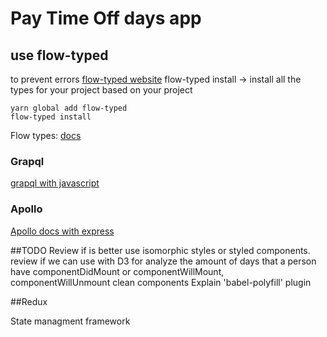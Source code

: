 # Pay Time Off days app

## use flow-typed

to prevent errors [flow-typed website](https://github.com/flowtype/flow-typed)
flow-typed install -> install all the types for your project based on your project

```
yarn global add flow-typed
flow-typed install
```

Flow types: [docs](https://flow.org/en/docs/types/)

### Grapql

[grapql with javascript ](http://graphql.org/code/#javascript)

### Apollo

[Apollo docs with express](https://www.apollographql.com/docs/apollo-server/servers/express.html)

##TODO
Review if is better use isomorphic styles or styled components.
review if we can use with D3 for analyze the amount of days that a person have componentDidMount or componentWillMount, componentWillUnmount clean components
Explain 'babel-polyfill' plugin

##Redux

State managment framework
